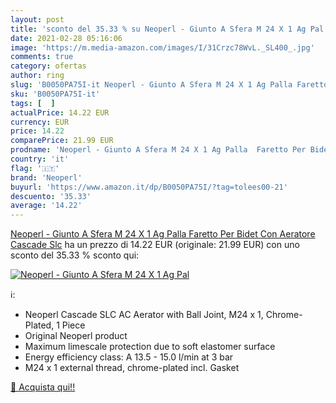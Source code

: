 ```yaml
---
layout: post
title: 'sconto del 35.33 % su Neoperl - Giunto A Sfera M 24 X 1 Ag Pal  '
date: 2021-02-28 05:16:06
image: 'https://m.media-amazon.com/images/I/31Crzc78WvL._SL400_.jpg'
comments: true
category: ofertas
author: ring
slug: 'B0050PA75I-it Neoperl - Giunto A Sfera M 24 X 1 Ag Palla Faretto Per...'
sku: 'B0050PA75I-it'
tags: [  ]
actualPrice: 14.22 EUR
currency: EUR
price: 14.22
comparePrice: 21.99 EUR
prodname: 'Neoperl - Giunto A Sfera M 24 X 1 Ag Palla  Faretto Per Bidet Con Aeratore Cascade Slc'
country: 'it'
flag: '🇮🇹'
brand: 'Neoperl'
buyurl: 'https://www.amazon.it/dp/B0050PA75I/?tag=tolees00-21'
descuento: '35.33'
average: '14.22'
---
```


[Neoperl - Giunto A Sfera M 24 X 1 Ag Palla  Faretto Per Bidet Con Aeratore Cascade Slc](https://www.amazon.it/dp/B0050PA75I/?tag=tolees00-21) ha un prezzo di 14.22 EUR (originale: 21.99 EUR) con uno sconto del 35.33 % sconto qui:

[![Neoperl - Giunto A Sfera M 24 X 1 Ag Pal](https://m.media-amazon.com/images/I/31Crzc78WvL._SL400_.jpg)](https://www.amazon.it/dp/B0050PA75I/?tag=tolees00-21)

ℹ️:

- Neoperl Cascade SLC AC Aerator with Ball Joint, M24 x 1, Chrome-Plated, 1 Piece
- Original Neoperl product
- Maximum limescale protection due to soft elastomer surface
- Energy efficiency class: A 13.5 - 15.0 l/min at 3 bar
- M24 x 1 external thread, chrome-plated incl. Gasket

[🛒 Acquista qui!!](https://www.amazon.it/dp/B0050PA75I/?tag=tolees00-21)

